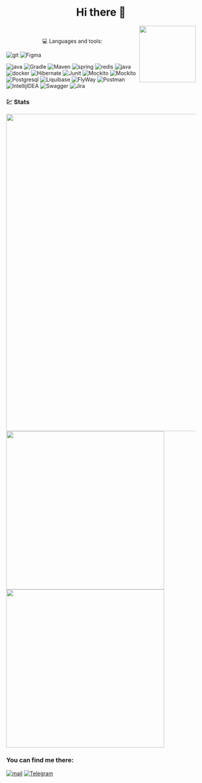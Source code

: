 <h1 align=center> Hi there 👋</h1>

<div>
 &nbsp &nbsp
<img align="right"  src="https://i.giphy.com/media/v1.Y2lkPTc5MGI3NjExOHVyeGgxaHRodnBnZzNoMnJqb3NsanRneXJ6MGlqeXhtemE3ajNwayZlcD12MV9pbnRlcm5hbF9naWZfYnlfaWQmY3Q9cw/pI4ppLj8eZV9jdlPCY/giphy.gif" width="150">
</div>

<p align="center"> 💻 Languages and tools: </p>

<p>
  <img alt="git" src="https://img.shields.io/badge/-Git-F05032?style=flat-square&logo=git&logoColor=white" />
  <img alt="Figma" src="https://img.shields.io/badge/Figma-F24E1E?style=flat-square&logo=figma&logoColor=white" />
 
</p>
<p>
  <img alt="java" src="https://img.shields.io/badge/Java-764ABC"/>
  <img alt="Gradle" src="https://img.shields.io/badge/Gradle-white?logo=Gradle&logoColor=grey"/>
  <img alt="Maven" src="https://img.shields.io/badge/Maven-gray?logo=apachemaven&logoColor=white"/>
  <img alt="spring" src="https://img.shields.io/badge/Spring-green?logo=spring&logoColor=white"/>
  <img alt="redis" src="https://img.shields.io/badge/Redis-yellow?logo=redis"/>
  <img alt="java" src="https://img.shields.io/badge/Kafka-red?logo=apachekafka"/>
  <img alt="docker" src="https://img.shields.io/badge/Docker-blue?logo=Docker"/>
  <img alt="Hibernate" src="https://img.shields.io/badge/Hibernate-grey?logo=hibernate&logoColor=white"/>
  <img alt="Junit" src="https://img.shields.io/badge/JUnit-orange?logo=junit5&logoColor=white"/>
  <img alt="Mockito" src="https://img.shields.io/badge/Mockito-orange?logo=Mockito&logoColor=white"/>
 <img alt="Mockito" src="https://img.shields.io/badge/Testcontainers-orange"/>
  <img alt="Postgresql" src="https://img.shields.io/badge/Postgresql-white?logo=postgresql&logoColor=grey"/>
  <img alt="Liquibase" src="https://img.shields.io/badge/Liquibase-red?logo=liquibase&logoColor=white"/>
  <img alt="FlyWay" src="https://img.shields.io/badge/FlyWay-red?logo=flyway&logoColor=white"/>
  <img alt="Postman" src="https://img.shields.io/badge/Postman-f1618c?logo=postman&logoColor=white"/>
  <img alt="IntellijIDEA" src="https://img.shields.io/badge/IntelliJIDEA-143?style=flat-square&logo=intellij-idea&logoColor=white&color=grey"/>
  <img alt="Swagger" src="https://img.shields.io/badge/-Swagger-%23Clojure?style=flat-square&logo=swagger&logoColor=white"/>
  <img alt="Jira" src="https://img.shields.io/badge/jira-2D80FF.svg?style=flat-square&logo=jira&logoColor=white"/>
</p>

### 💹 Stats
<div id="stat" align="left">
  <img src="https://github-profile-summary-cards.vercel.app/api/cards/profile-details?username=UvaysRamazanov&theme=transparent" width="842" alt=""/>
  <img src="https://github-profile-summary-cards.vercel.app/api/cards/most-commit-language?username=UvaysRamazanov&theme=transparent" width="420" alt=""/>
  <img src="https://github-profile-summary-cards.vercel.app/api/cards/stats?username=UvaysRamazanov&theme=transparent" width="420" alt=""/>
</div>

### You can find me there:

[![mail](https://img.shields.io/badge/-mail-282c34?style=for-the-badge&logo=gmail)][mail]
[![Telegram](https://img.shields.io/badge/-Telegram-282c34?style=for-the-badge&logo=Telegram)][telegram]







[mail]: uvays_ramazanov@mail.com
[telegram]: https://t.me/Dag_Developer

